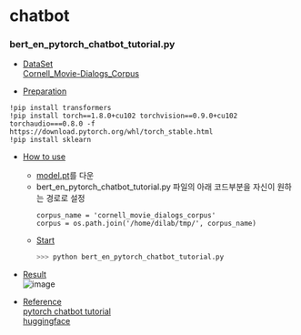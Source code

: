 # chatbot

### bert_en_pytorch_chatbot_tutorial.py

- [DataSet](#DataSet)\
[Cornell_Movie-Dialogs_Corpus](https://www.cs.cornell.edu/~cristian/Cornell_Movie-Dialogs_Corpus.html)

- [Preparation](#preparation)
```
!pip install transformers
!pip install torch==1.8.0+cu102 torchvision==0.9.0+cu102 torchaudio===0.8.0 -f https://download.pytorch.org/whl/torch_stable.html
!pip install sklearn
```

- [How to use](#how-to-use)
  - [model.pt](https://drive.google.com/file/d/1LUSy1yd9MztKPam9H6MLexAwPKqv2Qmb/view?usp=sharing)를 다운
  - bert_en_pytorch_chatbot_tutorial.py 파일의 아래 코드부분을 자신이 원하는 경로로 설정
    ```
    corpus_name = 'cornell_movie_dialogs_corpus' 
    corpus = os.path.join('/home/dilab/tmp/', corpus_name)
    ```
  - [Start](#Start)
    ```python
    >>> python bert_en_pytorch_chatbot_tutorial.py
    ```
- [Result](#Result)\
![image](https://user-images.githubusercontent.com/60804222/110282746-5cda8400-8022-11eb-9ad3-ba7aca4a7719.png)

- [Reference](#Reference)\
[pytorch chatbot tutorial](https://pytorch.org/tutorials/beginner/chatbot_tutorial.html)\
[huggingface](https://huggingface.co/transformers/pretrained_models.html)

